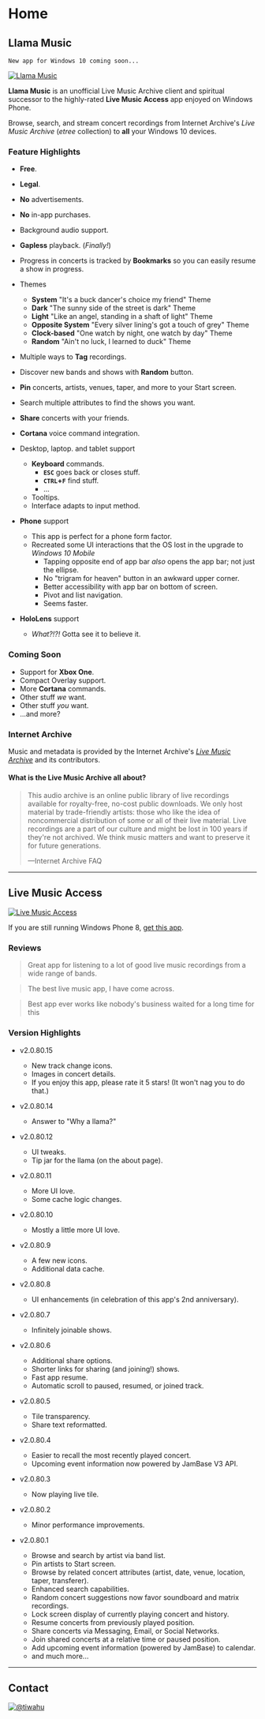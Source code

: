# Home

## Llama Music

    New app for Windows 10 coming soon...

[![Llama Music](img/store-lma-252x252.png)][link-store-lma]

**Llama Music** is an unofficial Live Music Archive client and spiritual
successor to the highly-rated **Live Music Access** app enjoyed on Windows
Phone.

Browse, search, and stream concert recordings from Internet Archive's _Live
Music Archive_ (_etree_ collection) to **all** your Windows 10 devices.

### Feature Highlights

- **Free**.

- **Legal**.

- **No** advertisements.

- **No** in-app purchases.

- Background audio support.

- **Gapless** playback. (_Finally!_)

- Progress in concerts is tracked by **Bookmarks** so you can easily resume a show in progress.

- Themes
  - **System** "It's a buck dancer's choice my friend" Theme
  - **Dark** "The sunny side of the street is dark" Theme
  - **Light** "Like an angel, standing in a shaft of light" Theme
  - **Opposite System** "Every silver lining's got a touch of grey" Theme
  - **Clock-based** "One watch by night, one watch by day" Theme
  - **Random** "Ain't no luck, I learned to duck" Theme

- Multiple ways to **Tag** recordings.

- Discover new bands and shows with **Random** button.

- **Pin** concerts, artists, venues, taper, and more to your Start screen.

- Search multiple attributes to find the shows you want.

- **Share** concerts with your friends.

- **Cortana** voice command integration.

- Desktop, laptop. and tablet support
  - **Keyboard** commands.
    - **`ESC`** goes back or closes stuff.
    - **`CTRL`+`F`** find stuff.
    - ...
  - Tooltips.
  - Interface adapts to input method.

- **Phone** support
  - This app is perfect for a phone form factor.
  - Recreated some UI interactions that the OS lost in the upgrade to _Windows 10 Mobile_
    - Tapping opposite end of app bar _also_ opens the app bar; not just the ellipse.
    - No "trigram for heaven" button in an awkward upper corner.
    - Better accessibility with app bar on bottom of screen.
    - Pivot and list navigation.
    - Seems faster.

- **HoloLens** support
  - _What?!?!_ Gotta see it to believe it.

### Coming Soon

- Support for **Xbox One**.
- Compact Overlay support.
- More **Cortana** commands.
- Other stuff _we_ want.
- Other stuff _you_ want.
- ...and more?

### Internet Archive

Music and metadata is provided by the Internet Archive's [_Live Music
Archive_][link-etree] and its contributors.

#### What is the Live Music Archive all about?

> This audio archive is an online public library of live recordings available
> for royalty-free, no-cost public downloads. We only host material by
> trade-friendly artists: those who like the idea of noncommercial distribution
> of some or all of their live material. Live recordings are a part of our
> culture and might be lost in 100 years if they're not archived. We think music
> matters and want to preserve it for future generations.
>
> —Internet Archive FAQ

----

## Live Music Access

[![Live Music Access](img/store-lma-legacy-252x252.png)][link-store-lma-legacy]

If you are still running Windows Phone 8, [get this app][link-store-lma-legacy].

### Reviews

> Great app for listening to a lot of good live music recordings from a wide range of bands.

> The best live music app, I have come across.

> Best app ever works like nobody's business waited for a long time for this

### Version Highlights

- v2.0.80.15
  - New track change icons.
  - Images in concert details.
  - If you enjoy this app, please rate it 5 stars! (It won't nag you to do that.)

- v2.0.80.14
  - Answer to "Why a llama?"

- v2.0.80.12
  - UI tweaks.
  - Tip jar for the llama (on the about page).

- v2.0.80.11
  - More UI love.
  - Some cache logic changes.

- v2.0.80.10
  - Mostly a little more UI love.

- v2.0.80.9
  - A few new icons.
  - Additional data cache.

- v2.0.80.8
  - UI enhancements (in celebration of this app's 2nd anniversary).

- v2.0.80.7
  - Infinitely joinable shows.

- v2.0.80.6
  - Additional share options.
  - Shorter links for sharing (and joining!) shows.
  - Fast app resume.
  - Automatic scroll to paused, resumed, or joined track.

- v2.0.80.5
  - Tile transparency.
  - Share text reformatted.

- v2.0.80.4
  - Easier to recall the most recently played concert.
  - Upcoming event information now powered by JamBase V3 API.

- v2.0.80.3
  - Now playing live tile.

- v2.0.80.2
  - Minor performance improvements.

- v2.0.80.1
  - Browse and search by artist via band list.
  - Pin artists to Start screen.
  - Browse by related concert attributes (artist, date, venue, location, taper, transferer).
  - Enhanced search capabilities.
  - Random concert suggestions now favor soundboard and matrix recordings.
  - Lock screen display of currently playing concert and history.
  - Resume concerts from previously played position.
  - Share concerts via Messaging, Email, or Social Networks.
  - Join shared concerts at a relative time or paused position.
  - Add upcoming event information (powered by JamBase) to calendar.
  - and much more...

----

## Contact

[![@tiwahu](img/twitter-icon-252x252.png)](https://twitter.com/tiwahu/)

[link-etree]: https://archive.org/details/etree/
[link-store-lma]: https://www.microsoft.com/store/apps/9WZDNCRDCNJT
[link-store-lma-legacy]: https://www.microsoft.com/store/apps/9WZDNCRDCNJX

